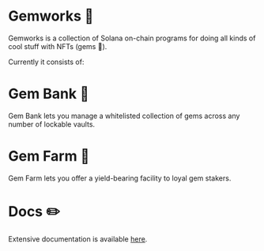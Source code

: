 # Gemworks 💎

Gemworks is a collection of Solana on-chain programs for doing all kinds of cool stuff with NFTs (gems 💎).

Currently it consists of:

# Gem Bank 🏦

Gem Bank lets you manage a whitelisted collection of gems across any number of lockable vaults.

# Gem Farm 🚜

Gem Farm lets you offer a yield-bearing facility to loyal gem stakers.

# Docs ✏️

Extensive documentation is available [here](https://docs.gemworks.gg/).